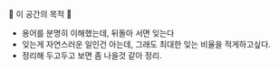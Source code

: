 🙏 이 공간의 목적 🙏
- 용어를 분명히 이해했는데, 뒤돌아 서면 잊는다
- 잊는게 자연스러운 일인건 아는데, 그래도 최대한 잊는 비율을 적게하고싶다.
- 정리해 두고두고 보면 좀 나을것 같아 정리.